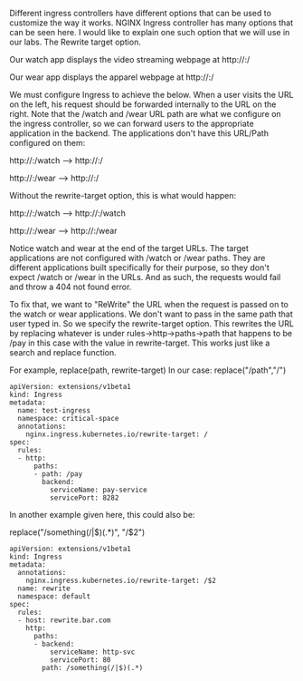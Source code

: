 Different ingress controllers have different options that can be used to customize the way it works.
NGINX Ingress controller has many options that can be seen here.
I would like to explain one such option that we will use in our labs.
The Rewrite target option.


Our watch app displays the video streaming webpage at http://<watch-service>:<port>/

Our wear app displays the apparel webpage at http://<wear-service>:<port>/

We must configure Ingress to achieve the below.
When a user visits the URL on the left, his request should be forwarded internally to the URL on the right.
Note that the /watch and /wear URL path are what
we configure on the ingress controller, so we can forward users to the appropriate application in the backend.
The applications don't have this URL/Path configured on them:

http://<ingress-service>:<ingress-port>/watch --> http://<watch-service>:<port>/

http://<ingress-service>:<ingress-port>/wear --> http://<wear-service>:<port>/


Without the rewrite-target option, this is what would happen:

http://<ingress-service>:<ingress-port>/watch --> http://<watch-service>:<port>/watch

http://<ingress-service>:<ingress-port>/wear --> http://<wear-service>:<port>/wear


Notice watch and wear at the end of the target URLs.
The target applications are not configured with /watch or /wear paths.
They are different applications built specifically for their purpose, so they don't expect /watch or /wear in the URLs.
And as such, the requests would fail and throw a 404 not found error.


To fix that, we want to "ReWrite" the URL when the request is passed on to the watch or wear applications.
We don't want to pass in the same path that user typed in.
So we specify the rewrite-target option.
This rewrites the URL
by replacing
whatever is under rules->http->paths->path that happens to be /pay in this case with the value in rewrite-target.
This works just like a search and replace function.

For example, replace(path, rewrite-target)
In our case: replace("/path","/")


    apiVersion: extensions/v1beta1
    kind: Ingress
    metadata:
      name: test-ingress
      namespace: critical-space
      annotations:
        nginx.ingress.kubernetes.io/rewrite-target: /
    spec:
      rules:
      - http:
          paths:
          - path: /pay
            backend:
              serviceName: pay-service
              servicePort: 8282


In another example given here, this could also be:

replace("/something(/|$)(.*)", "/$2")

    apiVersion: extensions/v1beta1
    kind: Ingress
    metadata:
      annotations:
        nginx.ingress.kubernetes.io/rewrite-target: /$2
      name: rewrite
      namespace: default
    spec:
      rules:
      - host: rewrite.bar.com
        http:
          paths:
          - backend:
              serviceName: http-svc
              servicePort: 80
            path: /something(/|$)(.*)



